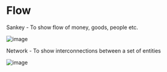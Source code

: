 # Flow

Sankey - To show flow of money, goods, people etc.

![image](https://github.com/avatorl/Deneb-Vega-Templates/assets/59934292/ca56d66a-490b-4a3f-b30b-31a0318ac45c)

Network - To show interconnections between a set of entities

![image](https://github.com/avatorl/Deneb-Vega-Templates/assets/59934292/52ef86a2-dd11-4075-ac21-e70703994666)


